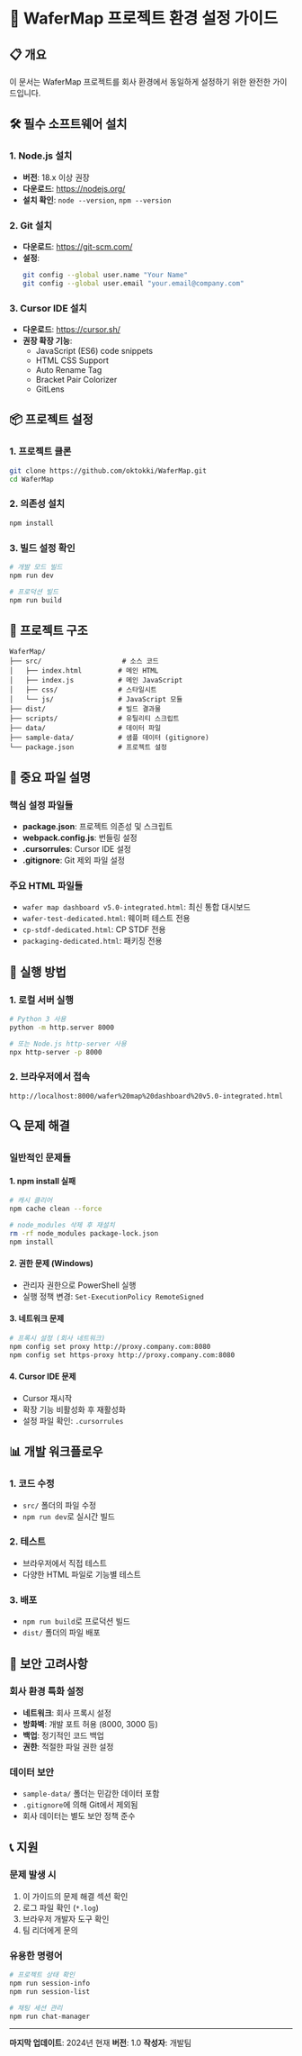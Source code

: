 # 🏢 WaferMap 프로젝트 환경 설정 가이드

## 📋 개요
이 문서는 WaferMap 프로젝트를 회사 환경에서 동일하게 설정하기 위한 완전한 가이드입니다.

## 🛠️ 필수 소프트웨어 설치

### 1. Node.js 설치
- **버전**: 18.x 이상 권장
- **다운로드**: https://nodejs.org/
- **설치 확인**: `node --version`, `npm --version`

### 2. Git 설치
- **다운로드**: https://git-scm.com/
- **설정**: 
  ```bash
  git config --global user.name "Your Name"
  git config --global user.email "your.email@company.com"
  ```

### 3. Cursor IDE 설치
- **다운로드**: https://cursor.sh/
- **권장 확장 기능**:
  - JavaScript (ES6) code snippets
  - HTML CSS Support
  - Auto Rename Tag
  - Bracket Pair Colorizer
  - GitLens

## 📦 프로젝트 설정

### 1. 프로젝트 클론
```bash
git clone https://github.com/oktokki/WaferMap.git
cd WaferMap
```

### 2. 의존성 설치
```bash
npm install
```

### 3. 빌드 설정 확인
```bash
# 개발 모드 빌드
npm run dev

# 프로덕션 빌드
npm run build
```

## 🔧 프로젝트 구조

```
WaferMap/
├── src/                    # 소스 코드
│   ├── index.html         # 메인 HTML
│   ├── index.js           # 메인 JavaScript
│   ├── css/               # 스타일시트
│   └── js/                # JavaScript 모듈
├── dist/                  # 빌드 결과물
├── scripts/               # 유틸리티 스크립트
├── data/                  # 데이터 파일
├── sample-data/           # 샘플 데이터 (gitignore)
└── package.json           # 프로젝트 설정
```

## 📁 중요 파일 설명

### 핵심 설정 파일들
- **package.json**: 프로젝트 의존성 및 스크립트
- **webpack.config.js**: 번들링 설정
- **.cursorrules**: Cursor IDE 설정
- **.gitignore**: Git 제외 파일 설정

### 주요 HTML 파일들
- `wafer map dashboard v5.0-integrated.html`: 최신 통합 대시보드
- `wafer-test-dedicated.html`: 웨이퍼 테스트 전용
- `cp-stdf-dedicated.html`: CP STDF 전용
- `packaging-dedicated.html`: 패키징 전용

## 🚀 실행 방법

### 1. 로컬 서버 실행
```bash
# Python 3 사용
python -m http.server 8000

# 또는 Node.js http-server 사용
npx http-server -p 8000
```

### 2. 브라우저에서 접속
```
http://localhost:8000/wafer%20map%20dashboard%20v5.0-integrated.html
```

## 🔍 문제 해결

### 일반적인 문제들

#### 1. npm install 실패
```bash
# 캐시 클리어
npm cache clean --force

# node_modules 삭제 후 재설치
rm -rf node_modules package-lock.json
npm install
```

#### 2. 권한 문제 (Windows)
- 관리자 권한으로 PowerShell 실행
- 실행 정책 변경: `Set-ExecutionPolicy RemoteSigned`

#### 3. 네트워크 문제
```bash
# 프록시 설정 (회사 네트워크)
npm config set proxy http://proxy.company.com:8080
npm config set https-proxy http://proxy.company.com:8080
```

#### 4. Cursor IDE 문제
- Cursor 재시작
- 확장 기능 비활성화 후 재활성화
- 설정 파일 확인: `.cursorrules`

## 📊 개발 워크플로우

### 1. 코드 수정
- `src/` 폴더의 파일 수정
- `npm run dev`로 실시간 빌드

### 2. 테스트
- 브라우저에서 직접 테스트
- 다양한 HTML 파일로 기능별 테스트

### 3. 배포
- `npm run build`로 프로덕션 빌드
- `dist/` 폴더의 파일 배포

## 🔐 보안 고려사항

### 회사 환경 특화 설정
- **네트워크**: 회사 프록시 설정
- **방화벽**: 개발 포트 허용 (8000, 3000 등)
- **백업**: 정기적인 코드 백업
- **권한**: 적절한 파일 권한 설정

### 데이터 보안
- `sample-data/` 폴더는 민감한 데이터 포함
- `.gitignore`에 의해 Git에서 제외됨
- 회사 데이터는 별도 보안 정책 준수

## 📞 지원

### 문제 발생 시
1. 이 가이드의 문제 해결 섹션 확인
2. 로그 파일 확인 (`*.log`)
3. 브라우저 개발자 도구 확인
4. 팀 리더에게 문의

### 유용한 명령어
```bash
# 프로젝트 상태 확인
npm run session-info
npm run session-list

# 채팅 세션 관리
npm run chat-manager
```

---

**마지막 업데이트**: 2024년 현재
**버전**: 1.0
**작성자**: 개발팀 